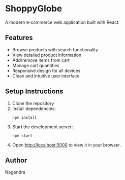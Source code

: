 # ShoppyGlobe

A modern e-commerce web application built with React.

## Features

- Browse products with search functionality
- View detailed product information
- Add/remove items from cart
- Manage cart quantities
- Responsive design for all devices
- Clean and intuitive user interface

## Setup Instructions

1. Clone the repository
2. Install dependencies:
   ```
   npm install
   ```
3. Start the development server:
   ```
   npm start
   ```
4. Open [http://localhost:3000](http://localhost:3000) to view it in your browser.

## Author

Nagendra 